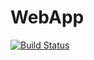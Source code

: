 # WebApp
[![Build Status](https://dev.azure.com/techlearning270482/AZ400/_apis/build/status%2FDevops170182.WebApp?branchName=master)](https://dev.azure.com/techlearning270482/AZ400/_build/latest?definitionId=5&branchName=master)
